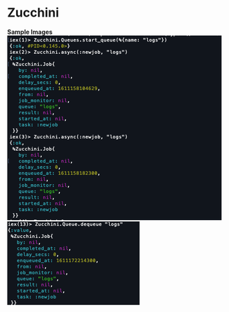 # Zucchini

**Sample Images**
![alt text](/images/start_queue.png)
![alt text](/images/dequeue.png)


